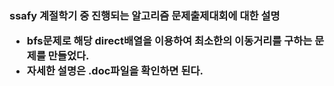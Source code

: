 <h3>ssafy 계절학기 중 진행되는 알고리즘 문제출제대회에 대한 설명

- bfs문제로 해당 direct배열을 이용하여 최소한의 이동거리를 구하는 문제를 만들었다.
- 자세한 설명은 .doc파일을 확인하면 된다.